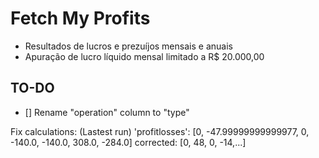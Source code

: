 # Fetch My Profits

- Resultados de lucros e prezuíjos mensais e anuais
- Apuração de lucro líquido mensal limitado a R$ 20.000,00

## TO-DO

- [] Rename "operation" column to "type"

Fix calculations:
(Lastest run)
  'profitlosses': [0, -47.99999999999977, 0, -140.0, -140.0, 308.0, -284.0]
  corrected: [0, 48, 0, -14,...]